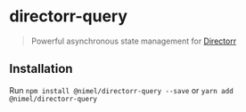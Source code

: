 # directorr-query

>Powerful asynchronous state management for [Directorr](https://github.com/nikitaMe1nikov/directorr-repository/tree/master/packages/directorr)

## Installation

Run `npm install @nimel/directorr-query --save` or `yarn add @nimel/directorr-query`
